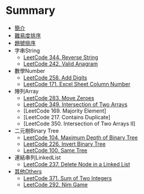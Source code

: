 # Summary

* [簡介](README.md)
* [難易度排序](sortbyacceptance.md)
* [題號排序](sortbynumber.md)
* 字串String
   * [LeetCode 344. Reverse String](questions/344md.md)
   * [LeetCode 242. Valid Anagram](questions/242.md)
* 數學Number
   * [LeetCode 258. Add Digits](questions/258md.md)
   * [LeetCode 171. Excel Sheet Column Number](questions/171md.md)
* 陣列Array
   * [LeetCode 283. Move Zeroes](questions/283md.md)
   * [LeetCode 349. Intersection of Two Arrays](questions/349md.md)
   * [LeetCode 169. Majority Element]
   * [LeetCode 217. Contains Duplicate]
   * [LeetCode 350. Intersection of Two Arrays II]
* 二元樹Binary Tree
   * [LeetCode 104. Maximum Depth of Binary Tree](questions/104md.md)
   * [LeetCode 226. Invert Binary Tree](questions/226md.md)
   * [LeetCode 100. Same Tree](questions/100md.md)
* 連結串列LinkedList
   * [LeetCode 237. Delete Node in a Linked List](questions/237md.md)
* [其他Others](others.md)
   * [LeetCode 371. Sum of Two Integers](questions/371md.md)
   * [LeetCode 292. Nim Game](questions/292md.md)

